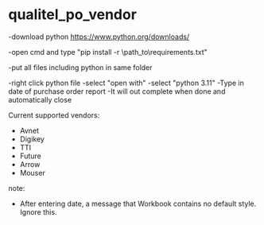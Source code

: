# qualitel_po_vendor

-download python
https://www.python.org/downloads/

-open cmd and type 
"pip install -r \path_to\requirements.txt"

-put all files including python in same folder

-right click python file
    -select "open with"
    -select "python 3.11"
    -Type in date of purchase order report
    -It will out complete when done and automatically close

Current supported vendors:
- Avnet
- Digikey
- TTI
- Future
- Arrow
- Mouser

note:
- After entering date, a message that Workbook contains no default style. Ignore this.
